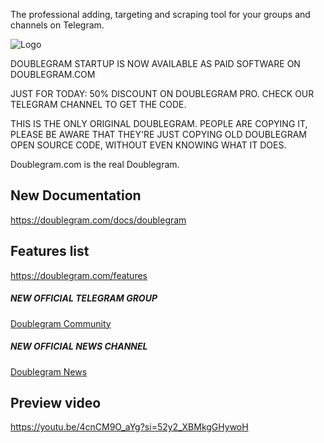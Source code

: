 

The professional adding, targeting and scraping tool for your groups and channels on Telegram.

![Logo](https://www.doublegram.com/img/github-dblgrm-social.png)


DOUBLEGRAM STARTUP IS NOW AVAILABLE AS PAID SOFTWARE ON DOUBLEGRAM.COM 

JUST FOR TODAY: 50% DISCOUNT ON DOUBLEGRAM PRO. CHECK OUR TELEGRAM CHANNEL TO GET THE CODE.


THIS IS THE ONLY ORIGINAL DOUBLEGRAM. PEOPLE ARE COPYING IT, PLEASE BE AWARE THAT THEY'RE JUST COPYING OLD DOUBLEGRAM OPEN SOURCE CODE, WITHOUT EVEN KNOWING WHAT IT DOES. 

Doublegram.com is the real Doublegram.

## New Documentation

https://doublegram.com/docs/doublegram


## Features list

https://doublegram.com/features


##### NEW OFFICIAL TELEGRAM GROUP
[Doublegram Community](https://t.me/+DdO9_OA29442ODI0)


##### NEW OFFICIAL NEWS CHANNEL
[Doublegram News](https://t.me/doublegram_news)



## Preview video
https://youtu.be/4cnCM9O_aYg?si=52y2_XBMkgGHywoH

